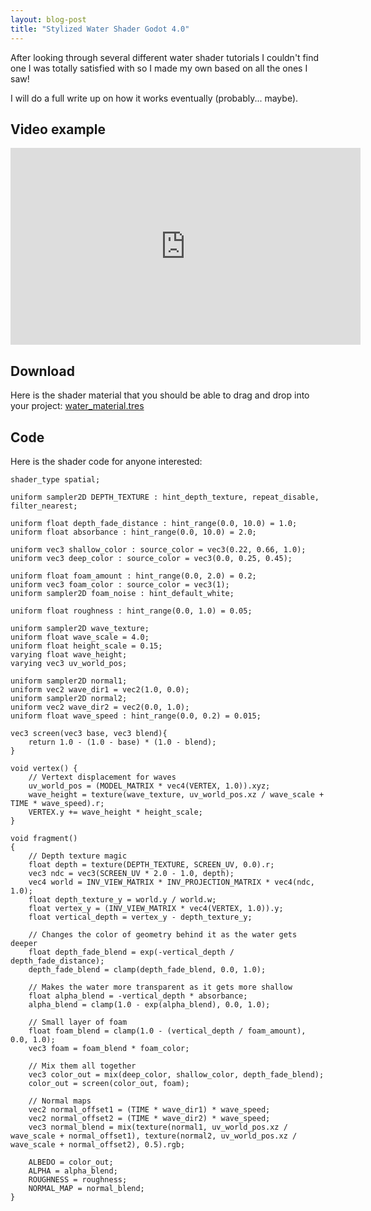 ```yaml
---
layout: blog-post
title: "Stylized Water Shader Godot 4.0"
---
```


After looking through several different water shader tutorials I couldn't find one I was totally satisfied with so I made my own based on all the ones I saw!

I will do a full write up on how it works eventually (probably... maybe).

## Video example

<iframe width="560" height="315" src="https://www.youtube.com/embed/M4o9G-rhFVA" title="YouTube video player" frameborder="0" allow="accelerometer; autoplay; clipboard-write; encrypted-media; gyroscope; picture-in-picture; web-share" allowfullscreen></iframe>

## Download

Here is the shader material that you should be able to drag and drop into your project: [water_material.tres](/assets/files/water_material.tres)

## Code

Here is the shader code for anyone interested:

```
shader_type spatial;

uniform sampler2D DEPTH_TEXTURE : hint_depth_texture, repeat_disable, filter_nearest; 

uniform float depth_fade_distance : hint_range(0.0, 10.0) = 1.0;
uniform float absorbance : hint_range(0.0, 10.0) = 2.0;

uniform vec3 shallow_color : source_color = vec3(0.22, 0.66, 1.0);
uniform vec3 deep_color : source_color = vec3(0.0, 0.25, 0.45);

uniform float foam_amount : hint_range(0.0, 2.0) = 0.2;
uniform vec3 foam_color : source_color = vec3(1);
uniform sampler2D foam_noise : hint_default_white;

uniform float roughness : hint_range(0.0, 1.0) = 0.05;

uniform sampler2D wave_texture;
uniform float wave_scale = 4.0;
uniform float height_scale = 0.15;
varying float wave_height;
varying vec3 uv_world_pos;

uniform sampler2D normal1;
uniform vec2 wave_dir1 = vec2(1.0, 0.0);
uniform sampler2D normal2;
uniform vec2 wave_dir2 = vec2(0.0, 1.0);
uniform float wave_speed : hint_range(0.0, 0.2) = 0.015;

vec3 screen(vec3 base, vec3 blend){
	return 1.0 - (1.0 - base) * (1.0 - blend);
}

void vertex() {
	// Vertext displacement for waves
	uv_world_pos = (MODEL_MATRIX * vec4(VERTEX, 1.0)).xyz;
	wave_height = texture(wave_texture, uv_world_pos.xz / wave_scale + TIME * wave_speed).r;
	VERTEX.y += wave_height * height_scale;
}

void fragment()
{
	// Depth texture magic
	float depth = texture(DEPTH_TEXTURE, SCREEN_UV, 0.0).r;
  	vec3 ndc = vec3(SCREEN_UV * 2.0 - 1.0, depth);
	vec4 world = INV_VIEW_MATRIX * INV_PROJECTION_MATRIX * vec4(ndc, 1.0);
	float depth_texture_y = world.y / world.w;
	float vertex_y = (INV_VIEW_MATRIX * vec4(VERTEX, 1.0)).y;
	float vertical_depth = vertex_y - depth_texture_y;
	
	// Changes the color of geometry behind it as the water gets deeper
	float depth_fade_blend = exp(-vertical_depth / depth_fade_distance);
	depth_fade_blend = clamp(depth_fade_blend, 0.0, 1.0);
	
	// Makes the water more transparent as it gets more shallow
	float alpha_blend = -vertical_depth * absorbance;
	alpha_blend = clamp(1.0 - exp(alpha_blend), 0.0, 1.0);
	
	// Small layer of foam
	float foam_blend = clamp(1.0 - (vertical_depth / foam_amount), 0.0, 1.0);
	vec3 foam = foam_blend * foam_color;
	
	// Mix them all together
	vec3 color_out = mix(deep_color, shallow_color, depth_fade_blend);
	color_out = screen(color_out, foam);
	
	// Normal maps
	vec2 normal_offset1 = (TIME * wave_dir1) * wave_speed;
	vec2 normal_offset2 = (TIME * wave_dir2) * wave_speed;
	vec3 normal_blend = mix(texture(normal1, uv_world_pos.xz / wave_scale + normal_offset1), texture(normal2, uv_world_pos.xz / wave_scale + normal_offset2), 0.5).rgb;
	
	ALBEDO = color_out;
	ALPHA = alpha_blend;
	ROUGHNESS = roughness;
	NORMAL_MAP = normal_blend;
}
```
